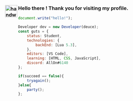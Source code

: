 ### <img alt="handwavegif" src="https://user-images.githubusercontent.com/39513876/112366216-8cfe7400-8cfe-11eb-8116-7d3dbae20e97.gif" width='40' align="left"/> Hello there ! Thank you for visiting my profile.


```js
document.write("hello!");

Developer dev = new Developer(deuce);
const guts = {
    status: Student,
    technologies: {
        backEnd: [Lua 5.3],
    },
    editors: [VS Code],
    learning: [HTML, CSS, JavaScript],
    discord: AllOn#6140
};

if(succeed == false){
    tryagain();
}else{
    party();
};
```

